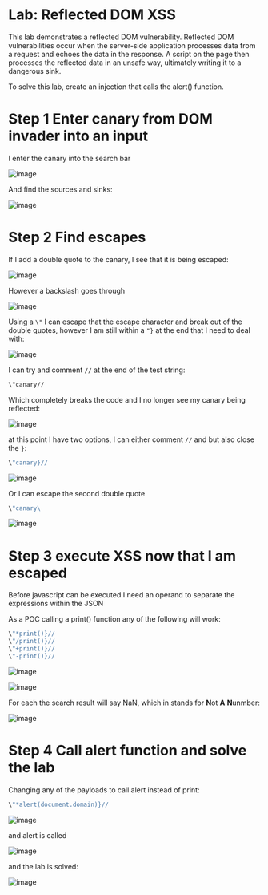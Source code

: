 # Lab: Reflected DOM XSS

 This lab demonstrates a reflected DOM vulnerability. Reflected DOM vulnerabilities occur when the server-side application processes data from a request and echoes the data in the response. A script on the page then processes the reflected data in an unsafe way, ultimately writing it to a dangerous sink.

To solve this lab, create an injection that calls the alert() function. 

# Step 1 Enter canary from DOM invader into an input

I enter the canary into the search bar

![image](https://user-images.githubusercontent.com/83407557/211356834-2a82ec7f-adad-4de9-a3bc-256bc8b18a20.png)

And find the sources and sinks:

![image](https://user-images.githubusercontent.com/83407557/211357112-b3c6d181-07e5-4351-b64e-211002aff55c.png)

# Step 2 Find escapes

If I add a double quote to the canary, I see that it is being escaped:

![image](https://user-images.githubusercontent.com/83407557/211360297-c6a47918-adda-4c86-8d93-c2216669d01b.png)

However a backslash goes through

![image](https://user-images.githubusercontent.com/83407557/211360510-73bafa25-6a1b-4abb-87c8-afd7e8f8332b.png)

Using a `\"` I can escape that the escape character and break out of the double quotes, however I am still within a `"}` at the end that I need to deal with:

![image](https://user-images.githubusercontent.com/83407557/211361504-7196b676-461a-4c22-945d-b87c8e8320f0.png)

I can try and comment `//` at the end of the test string:

```html
\"canary//
```
Which completely breaks the code and I no longer see my canary being reflected:

![image](https://user-images.githubusercontent.com/83407557/211361919-13aa3d6b-13df-4876-b05e-d5cc3a2fdf14.png)

at this point I have two options, I can either comment `//` and but also close the `}`:

```javascript
\"canary}//
```

![image](https://user-images.githubusercontent.com/83407557/211362811-83862616-6b4d-45e2-9165-e89f70053349.png)

Or I can escape the second double quote

```javascript
\"canary\
```

![image](https://user-images.githubusercontent.com/83407557/211363104-18255fd5-7fb1-4325-a91b-91e5fc8978a1.png)

# Step 3 execute XSS now that I am escaped

Before javascript can be executed I need an operand to separate the expressions within the JSON

As a POC calling a print() function any of the following will work:

```javascript
\"*print()}//
\"/print()}//
\"+print()}//
\"-print()}//
```
![image](https://user-images.githubusercontent.com/83407557/211366772-edc228ef-7595-4606-b296-aefceaf77a12.png)

![image](https://user-images.githubusercontent.com/83407557/211366899-b60b3da1-bc7d-47d9-aec1-4535e59f6ea5.png)

For each the search result will say NaN, which in stands for **N**ot **A** **N**unmber:

![image](https://user-images.githubusercontent.com/83407557/211367257-2a294b5e-5f3d-44eb-b39e-f206c7e5b882.png)

# Step 4 Call alert function and solve the lab

Changing any of the payloads to call alert instead of print:

```javascript
\"*alert(document.domain)}//
```
![image](https://user-images.githubusercontent.com/83407557/211367822-a8d696e7-a873-464f-8b6f-b6a3846fe2ef.png)

and alert is called 

![image](https://user-images.githubusercontent.com/83407557/211367878-297d9d6e-b05a-42b1-bf9c-5b574a8cf52b.png)

and the lab is solved:

![image](https://user-images.githubusercontent.com/83407557/211367936-2f0b0c48-6322-4a58-a61e-05cd757a00fa.png)
